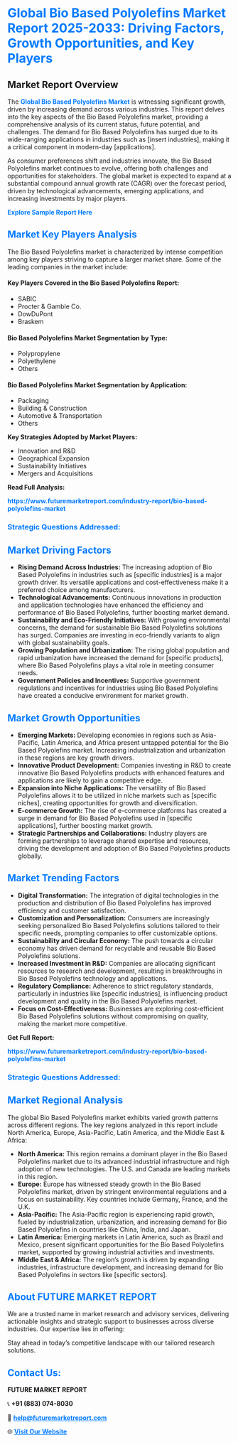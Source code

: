 <h1 style="color: #007BFF;">Global Bio Based Polyolefins Market Report 2025-2033: Driving Factors, Growth Opportunities, and Key Players</h1>

<section id="overview">
<h2>Market Report Overview</h2>
<p>The <a href="https://www.futuremarketreport.com/industry-report/bio-based-polyolefins-market" style="color: #007BFF; text-decoration: none;"><strong>Global Bio Based Polyolefins Market</strong></a> is witnessing significant growth, driven by increasing demand across various industries. This report delves into the key aspects of the Bio Based Polyolefins market, providing a comprehensive analysis of its current status, future potential, and challenges. The demand for Bio Based Polyolefins has surged due to its wide-ranging applications in industries such as [insert industries], making it a critical component in modern-day [applications].</p>
<p>As consumer preferences shift and industries innovate, the Bio Based Polyolefins market continues to evolve, offering both challenges and opportunities for stakeholders. The global market is expected to expand at a substantial compound annual growth rate (CAGR) over the forecast period, driven by technological advancements, emerging applications, and increasing investments by major players.</p>
</section>

<section id="overview">
<p><a href="https://www.futuremarketreport.com/request-sample/reportId=62522" style="color: #007BFF; text-decoration: none;"><strong>Explore Sample Report Here</strong></a></p>
</section>

<section id="key-players">
<h2 style="color: #007BFF;">Market Key Players Analysis</h2>
<p>The Bio Based Polyolefins market is characterized by intense competition among key players striving to capture a larger market share. Some of the leading companies in the market include:</p>
<h4>Key Players Covered in the Bio Based Polyolefins Report:</h4>
<ul><li>SABIC</li><li>Procter &amp; Gamble Co.</li><li>DowDuPont</li><li>Braskem</li></ul>
<h4>Bio Based Polyolefins Market Segmentation by Type:</h4>
<ul><li>Polypropylene</li><li>Polyethylene</li><li>Others</li></ul>

<h4>Bio Based Polyolefins Market Segmentation by Application:</h4>
<ul><li>Packaging</li><li>Building &amp; Construction</li><li>Automotive &amp; Transportation</li><li>Others</li></ul>
<p><strong>Key Strategies Adopted by Market Players:</strong></p>
<ul>
<li>Innovation and R&D</li>
<li>Geographical Expansion</li>
<li>Sustainability Initiatives</li>
<li>Mergers and Acquisitions</li>
</ul>
</section>

<section>
<p><strong>Read Full Analysis: </strong></p><a href="https://www.futuremarketreport.com/industry-report/bio-based-polyolefins-market" style="color: #007BFF; text-decoration: none;"><strong>https://www.futuremarketreport.com/industry-report/bio-based-polyolefins-market</strong></a>
<h3 style="color: #007BFF;">Strategic Questions Addressed:</h3>
</section>

<section id="driving-factors">
<h2 style="color: #007BFF;">Market Driving Factors</h2>
<ul>
<li><strong>Rising Demand Across Industries:</strong> The increasing adoption of Bio Based Polyolefins in industries such as [specific industries] is a major growth driver. Its versatile applications and cost-effectiveness make it a preferred choice among manufacturers.</li>
<li><strong>Technological Advancements:</strong> Continuous innovations in production and application technologies have enhanced the efficiency and performance of Bio Based Polyolefins, further boosting market demand.</li>
<li><strong>Sustainability and Eco-Friendly Initiatives:</strong> With growing environmental concerns, the demand for sustainable Bio Based Polyolefins solutions has surged. Companies are investing in eco-friendly variants to align with global sustainability goals.</li>
<li><strong>Growing Population and Urbanization:</strong> The rising global population and rapid urbanization have increased the demand for [specific products], where Bio Based Polyolefins plays a vital role in meeting consumer needs.</li>
<li><strong>Government Policies and Incentives:</strong> Supportive government regulations and incentives for industries using Bio Based Polyolefins have created a conducive environment for market growth.</li>
</ul>
</section>

<section id="growth-opportunities">
<h2 style="color: #007BFF;">Market Growth Opportunities</h2>
<ul>
<li><strong>Emerging Markets:</strong> Developing economies in regions such as Asia-Pacific, Latin America, and Africa present untapped potential for the Bio Based Polyolefins market. Increasing industrialization and urbanization in these regions are key growth drivers.</li>
<li><strong>Innovative Product Development:</strong> Companies investing in R&D to create innovative Bio Based Polyolefins products with enhanced features and applications are likely to gain a competitive edge.</li>
<li><strong>Expansion into Niche Applications:</strong> The versatility of Bio Based Polyolefins allows it to be utilized in niche markets such as [specific niches], creating opportunities for growth and diversification.</li>
<li><strong>E-commerce Growth:</strong> The rise of e-commerce platforms has created a surge in demand for Bio Based Polyolefins used in [specific applications], further boosting market growth.</li>
<li><strong>Strategic Partnerships and Collaborations:</strong> Industry players are forming partnerships to leverage shared expertise and resources, driving the development and adoption of Bio Based Polyolefins products globally.</li>
</ul>
</section>

<section id="trending-factors">
<h2 style="color: #007BFF;">Market Trending Factors</h2>
<ul>
<li><strong>Digital Transformation:</strong> The integration of digital technologies in the production and distribution of Bio Based Polyolefins has improved efficiency and customer satisfaction.</li>
<li><strong>Customization and Personalization:</strong> Consumers are increasingly seeking personalized Bio Based Polyolefins solutions tailored to their specific needs, prompting companies to offer customizable options.</li>
<li><strong>Sustainability and Circular Economy:</strong> The push towards a circular economy has driven demand for recyclable and reusable Bio Based Polyolefins solutions.</li>
<li><strong>Increased Investment in R&D:</strong> Companies are allocating significant resources to research and development, resulting in breakthroughs in Bio Based Polyolefins technology and applications.</li>
<li><strong>Regulatory Compliance:</strong> Adherence to strict regulatory standards, particularly in industries like [specific industries], is influencing product development and quality in the Bio Based Polyolefins market.</li>
<li><strong>Focus on Cost-Effectiveness:</strong> Businesses are exploring cost-efficient Bio Based Polyolefins solutions without compromising on quality, making the market more competitive.</li>
</ul>
</section>

<section>
<p><strong>Get Full Report: </strong></p><a href="https://www.futuremarketreport.com/industry-report/bio-based-polyolefins-market" style="color: #007BFF; text-decoration: none;"><strong>https://www.futuremarketreport.com/industry-report/bio-based-polyolefins-market</strong></a>
<h3 style="color: #007BFF;">Strategic Questions Addressed:</h3>
</section>


<section id="regional-analysis">
<h2 style="color: #007BFF;">Market Regional Analysis</h2>
<p>The global Bio Based Polyolefins market exhibits varied growth patterns across different regions. The key regions analyzed in this report include North America, Europe, Asia-Pacific, Latin America, and the Middle East & Africa:</p>
<ul>
<li><strong>North America:</strong> This region remains a dominant player in the Bio Based Polyolefins market due to its advanced industrial infrastructure and high adoption of new technologies. The U.S. and Canada are leading markets in this region.</li>
<li><strong>Europe:</strong> Europe has witnessed steady growth in the Bio Based Polyolefins market, driven by stringent environmental regulations and a focus on sustainability. Key countries include Germany, France, and the U.K.</li>
<li><strong>Asia-Pacific:</strong> The Asia-Pacific region is experiencing rapid growth, fueled by industrialization, urbanization, and increasing demand for Bio Based Polyolefins in countries like China, India, and Japan.</li>
<li><strong>Latin America:</strong> Emerging markets in Latin America, such as Brazil and Mexico, present significant opportunities for the Bio Based Polyolefins market, supported by growing industrial activities and investments.</li>
<li><strong>Middle East & Africa:</strong> The region’s growth is driven by expanding industries, infrastructure development, and increasing demand for Bio Based Polyolefins in sectors like [specific sectors].</li>
</ul>
</section>

<footer>
<h2 style="color: #007BFF;">About FUTURE MARKET REPORT</h2>
<p>We are a trusted name in market research and advisory services, delivering actionable insights and strategic support to businesses across diverse industries. Our expertise lies in offering:</p>

<p>Stay ahead in today’s competitive landscape with our tailored research solutions.</p>

<h2 style="color: #007BFF;">Contact Us:</h2>
<p><strong>FUTURE MARKET REPORT</strong></p>
<p>📞 <strong>+91 (883) 074-8030</strong></p>
<p>📧 <strong><a href="mailto:help@futuremarketreport.com" style="color: #007BFF;">help@futuremarketreport.com</a></strong></p>
<p>🌐 <strong><a href="https://www.futuremarketreport.com/" style="color: #007BFF;">Visit Our Website</a></strong></p>
</footer>